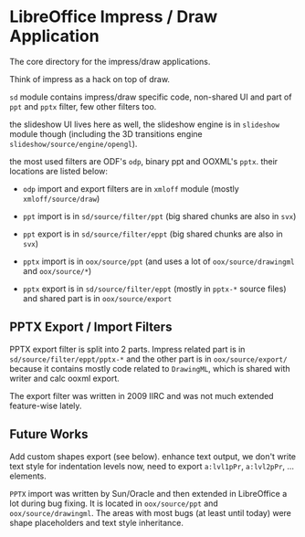 # LibreOffice Impress / Draw Application

The core directory for the impress/draw applications.

Think of impress as a hack on top of draw.

`sd` module contains impress/draw specific code, non-shared UI and part
of `ppt` and `pptx` filter, few other filters too.

the slideshow UI lives here as well, the slideshow engine is in
`slideshow` module though (including the 3D transitions engine
`slideshow/source/engine/opengl`).

the most used filters are ODF's `odp`, binary ppt and OOXML's
`pptx`. their locations are listed below:

 * `odp` import and export filters are in `xmloff` module (mostly `xmloff/source/draw`)

 * `ppt` import is in `sd/source/filter/ppt` (big shared chunks are also in `svx`)
 * `ppt` export is in `sd/source/filter/eppt` (big shared chunks are also in `svx`)

 * `pptx` import is in `oox/source/ppt` (and uses a lot of
   `oox/source/drawingml` and `oox/source/*`)
 * `pptx` export is in `sd/source/filter/eppt` (mostly in `pptx-*` source
   files) and shared part is in `oox/source/export`

## PPTX Export / Import Filters

PPTX export filter is split into 2 parts. Impress related part is in
`sd/source/filter/eppt/pptx-*` and the other part is in
`oox/source/export/` because it contains mostly code related to
`DrawingML`, which is shared with writer and calc ooxml export.

The export filter was written in 2009 IIRC and was not much extended
feature-wise lately.

## Future Works
Add custom shapes export (see below). enhance text
output, we don't write text style for indentation levels now, need to
export `a:lvl1pPr`, `a:lvl2pPr`, ... elements.

`PPTX` import was written by Sun/Oracle and then extended in LibreOffice
a lot during bug fixing. It is located in `oox/source/ppt` and
`oox/source/drawingml`. The areas with most bugs (at least until today)
were shape placeholders and text style inheritance.
